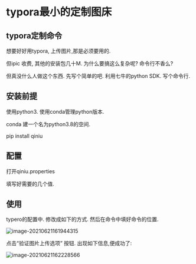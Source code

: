 # typora最小的定制图床

## typora定制命令

想要好好用typora,  上传图片,那是必须要用的. 

但ipic 收费, 其他的安装包几十M. 为什么要搞这么复杂呢? 命令行不香么?

但真没什么人做这个东西. 先写个简单的吧. 利用七牛的python SDK. 写个命令行.



## 安装前提

使用python3. 使用conda管理python版本.

conda 建一个名为python3.8的空间.

pip install qiniu



## 配置

打开qiniu.properties

填写好需要的几个值.



## 使用

typero的配置中.  修改成如下的方式. 然后在命令中填好命令的位置.



![image-20210621161944315](http://qv18g8zxp.hb-bkt.clouddn.com/upload_1624263591525.png)

点击“验证图片上传选项” 按钮.  出现如下信息,便成功了:

![image-20210621162228566](http://qv18g8zxp.hb-bkt.clouddn.com/upload_1624263753081.png)

